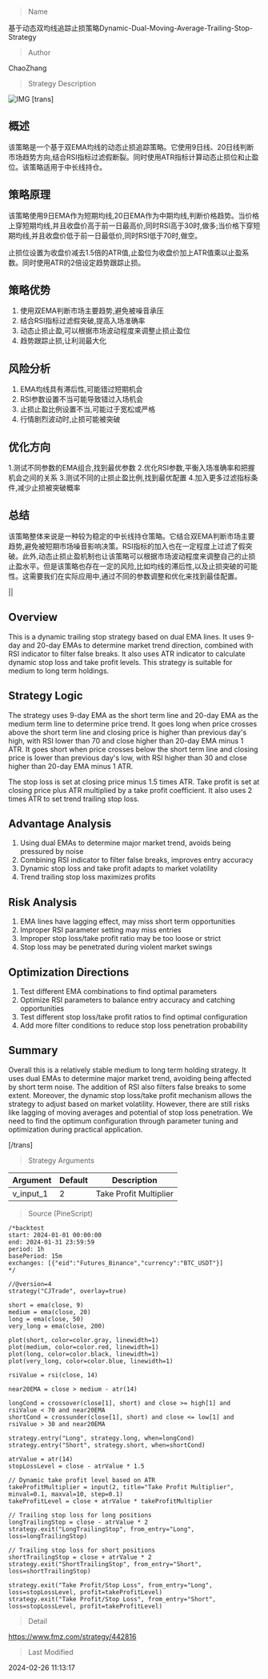 
> Name

基于动态双均线追踪止损策略Dynamic-Dual-Moving-Average-Trailing-Stop-Strategy

> Author

ChaoZhang

> Strategy Description

![IMG](https://www.fmz.com/upload/asset/1857b4e7e220fffcee2.png)
[trans]
## 概述

该策略是一个基于双EMA均线的动态止损追踪策略。它使用9日线、20日线判断市场趋势方向,结合RSI指标过滤假断裂。同时使用ATR指标计算动态止损位和止盈位。该策略适用于中长线持仓。

## 策略原理

该策略使用9日EMA作为短期均线,20日EMA作为中期均线,判断价格趋势。当价格上穿短期均线,并且收盘价高于前一日最高价,同时RSI高于30时,做多;当价格下穿短期均线,并且收盘价低于前一日最低价,同时RSI低于70时,做空。

止损位设置为收盘价减去1.5倍的ATR值,止盈位为收盘价加上ATR值乘以止盈系数。同时使用ATR的2倍设定趋势跟踪止损。

## 策略优势

1. 使用双EMA判断市场主要趋势,避免被噪音承压
2. 结合RSI指标过滤假突破,提高入场准确率
3. 动态止损止盈,可以根据市场波动程度来调整止损止盈位
4. 趋势跟踪止损,让利润最大化

## 风险分析

1. EMA均线具有滞后性,可能错过短期机会
2. RSI参数设置不当可能导致错过入场机会
3. 止损止盈比例设置不当,可能过于宽松或严格
4. 行情剧烈波动时,止损可能被突破

## 优化方向 

1.测试不同参数的EMA组合,找到最优参数
2.优化RSI参数,平衡入场准确率和把握机会之间的关系
3.测试不同的止损止盈比例,找到最优配置
4.加入更多过滤指标条件,减少止损被突破概率

## 总结

该策略整体来说是一种较为稳定的中长线持仓策略。它结合双EMA判断市场主要趋势,避免被短期市场噪音影响决策。RSI指标的加入也在一定程度上过滤了假突破。此外,动态止损止盈机制也让该策略可以根据市场波动程度来调整自己的止损止盈水平。但是该策略也存在一定的风险,比如均线的滞后性,以及止损突破的可能性。这需要我们在实际应用中,通过不同的参数调整和优化来找到最佳配置。

||

## Overview

This is a dynamic trailing stop strategy based on dual EMA lines. It uses 9-day and 20-day EMAs to determine market trend direction, combined with RSI indicator to filter false breaks. It also uses ATR indicator to calculate dynamic stop loss and take profit levels. This strategy is suitable for medium to long term holdings.

## Strategy Logic

The strategy uses 9-day EMA as the short term line and 20-day EMA as the medium term line to determine price trend. It goes long when price crosses above the short term line and closing price is higher than previous day's high, with RSI lower than 70 and close higher than 20-day EMA minus 1 ATR. It goes short when price crosses below the short term line and closing price is lower than previous day's low, with RSI higher than 30 and close higher than 20-day EMA minus 1 ATR.

The stop loss is set at closing price minus 1.5 times ATR. Take profit is set at closing price plus ATR multiplied by a take profit coefficient. It also uses 2 times ATR to set trend trailing stop loss.

## Advantage Analysis

1. Using dual EMAs to determine major market trend, avoids being pressured by noise  
2. Combining RSI indicator to filter false breaks, improves entry accuracy
3. Dynamic stop loss and take profit adapts to market volatility  
4. Trend trailing stop loss maximizes profits

## Risk Analysis  

1. EMA lines have lagging effect, may miss short term opportunities
2. Improper RSI parameter setting may miss entries
3. Improper stop loss/take profit ratio may be too loose or strict  
4. Stop loss may be penetrated during violent market swings

## Optimization Directions

1. Test different EMA combinations to find optimal parameters
2. Optimize RSI parameters to balance entry accuracy and catching opportunities 
3. Test different stop loss/take profit ratios to find optimal configuration  
4. Add more filter conditions to reduce stop loss penetration probability  

## Summary

Overall this is a relatively stable medium to long term holding strategy. It uses dual EMAs to determine major market trend, avoiding being affected by short term noise. The addition of RSI also filters false breaks to some extent. Moreover, the dynamic stop loss/take profit mechanism allows the strategy to adjust based on market volatility. However, there are still risks like lagging of moving averages and potential of stop loss penetration. We need to find the optimum configuration through parameter tuning and optimization during practical application.

[/trans]

> Strategy Arguments



|Argument|Default|Description|
|----|----|----|
|v_input_1|2|Take Profit Multiplier|


> Source (PineScript)

``` pinescript
/*backtest
start: 2024-01-01 00:00:00
end: 2024-01-31 23:59:59
period: 1h
basePeriod: 15m
exchanges: [{"eid":"Futures_Binance","currency":"BTC_USDT"}]
*/

//@version=4
strategy("CJTrade", overlay=true)

short = ema(close, 9)
medium = ema(close, 20)
long = ema(close, 50)
very_long = ema(close, 200)

plot(short, color=color.gray, linewidth=1)
plot(medium, color=color.red, linewidth=1)
plot(long, color=color.black, linewidth=1)
plot(very_long, color=color.blue, linewidth=1)

rsiValue = rsi(close, 14)

near20EMA = close > medium - atr(14)

longCond = crossover(close[1], short) and close >= high[1] and rsiValue < 70 and near20EMA
shortCond = crossunder(close[1], short) and close <= low[1] and rsiValue > 30 and near20EMA

strategy.entry("Long", strategy.long, when=longCond)
strategy.entry("Short", strategy.short, when=shortCond)

atrValue = atr(14)
stopLossLevel = close - atrValue * 1.5

// Dynamic take profit level based on ATR
takeProfitMultiplier = input(2, title="Take Profit Multiplier", minval=0.1, maxval=10, step=0.1)
takeProfitLevel = close + atrValue * takeProfitMultiplier

// Trailing stop loss for long positions
longTrailingStop = close - atrValue * 2
strategy.exit("LongTrailingStop", from_entry="Long", loss=longTrailingStop)

// Trailing stop loss for short positions
shortTrailingStop = close + atrValue * 2
strategy.exit("ShortTrailingStop", from_entry="Short", loss=shortTrailingStop)

strategy.exit("Take Profit/Stop Loss", from_entry="Long", loss=stopLossLevel, profit=takeProfitLevel)
strategy.exit("Take Profit/Stop Loss", from_entry="Short", loss=stopLossLevel, profit=takeProfitLevel)

```

> Detail

https://www.fmz.com/strategy/442816

> Last Modified

2024-02-26 11:13:17
